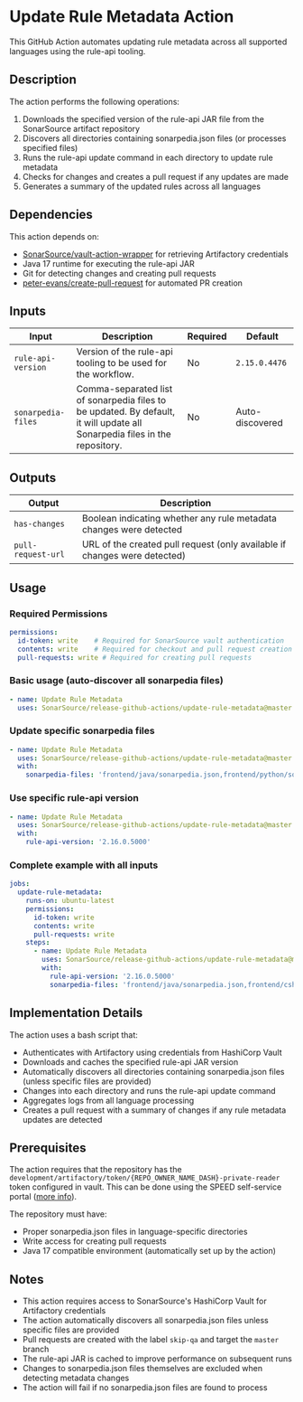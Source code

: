 # Update Rule Metadata Action

This GitHub Action automates updating rule metadata across all supported languages using the rule-api tooling.

## Description

The action performs the following operations:
1. Downloads the specified version of the rule-api JAR file from the SonarSource artifact repository
2. Discovers all directories containing sonarpedia.json files (or processes specified files)
3. Runs the rule-api update command in each directory to update rule metadata
4. Checks for changes and creates a pull request if any updates are made
5. Generates a summary of the updated rules across all languages

## Dependencies

This action depends on:
- [SonarSource/vault-action-wrapper](https://github.com/SonarSource/vault-action-wrapper) for retrieving Artifactory credentials
- Java 17 runtime for executing the rule-api JAR
- Git for detecting changes and creating pull requests
- [peter-evans/create-pull-request](https://github.com/peter-evans/create-pull-request) for automated PR creation

## Inputs

| Input               | Description                                                                                                                                      | Required | Default         |
|---------------------|--------------------------------------------------------------------------------------------------------------------------------------------------|----------|-----------------|
| `rule-api-version`  | Version of the rule-api tooling to be used for the workflow.                                                                                     | No       | `2.15.0.4476`   |
| `sonarpedia-files`  | Comma-separated list of sonarpedia files to be updated. By default, it will update all Sonarpedia files in the repository.                     | No       | Auto-discovered |

## Outputs

| Output              | Description                                                                                                                                      |
|---------------------|--------------------------------------------------------------------------------------------------------------------------------------------------|
| `has-changes`       | Boolean indicating whether any rule metadata changes were detected                                                                               |
| `pull-request-url`  | URL of the created pull request (only available if changes were detected)                                                                       |

## Usage

### Required Permissions

```yaml
permissions:
  id-token: write    # Required for SonarSource vault authentication
  contents: write    # Required for checkout and pull request creation
  pull-requests: write # Required for creating pull requests
```

### Basic usage (auto-discover all sonarpedia files)

```yaml
- name: Update Rule Metadata
  uses: SonarSource/release-github-actions/update-rule-metadata@master
```

### Update specific sonarpedia files

```yaml
- name: Update Rule Metadata
  uses: SonarSource/release-github-actions/update-rule-metadata@master
  with:
    sonarpedia-files: 'frontend/java/sonarpedia.json,frontend/python/sonarpedia.json'
```

### Use specific rule-api version

```yaml
- name: Update Rule Metadata
  uses: SonarSource/release-github-actions/update-rule-metadata@master
  with:
    rule-api-version: '2.16.0.5000'
```

### Complete example with all inputs

```yaml
jobs:
  update-rule-metadata:
    runs-on: ubuntu-latest
    permissions:
      id-token: write
      contents: write
      pull-requests: write
    steps:
      - name: Update Rule Metadata
        uses: SonarSource/release-github-actions/update-rule-metadata@master
        with:
          rule-api-version: '2.16.0.5000'
          sonarpedia-files: 'frontend/java/sonarpedia.json,frontend/csharp/sonarpedia.json'
```

## Implementation Details

The action uses a bash script that:
- Authenticates with Artifactory using credentials from HashiCorp Vault
- Downloads and caches the specified rule-api JAR version
- Automatically discovers all directories containing sonarpedia.json files (unless specific files are provided)
- Changes into each directory and runs the rule-api update command
- Aggregates logs from all language processing
- Creates a pull request with a summary of changes if any rule metadata updates are detected

## Prerequisites

The action requires that the repository has the `development/artifactory/token/{REPO_OWNER_NAME_DASH}-private-reader` token configured in vault.
This can be done using the SPEED self-service portal ([more info](https://xtranet-sonarsource.atlassian.net/wiki/spaces/Platform/pages/3553787989/Manage+Vault+Policy+-+SPEED)).

The repository must have:
- Proper sonarpedia.json files in language-specific directories
- Write access for creating pull requests
- Java 17 compatible environment (automatically set up by the action)

## Notes

- This action requires access to SonarSource's HashiCorp Vault for Artifactory credentials
- The action automatically discovers all sonarpedia.json files unless specific files are provided
- Pull requests are created with the label `skip-qa` and target the `master` branch
- The rule-api JAR is cached to improve performance on subsequent runs
- Changes to sonarpedia.json files themselves are excluded when detecting metadata changes
- The action will fail if no sonarpedia.json files are found to process
